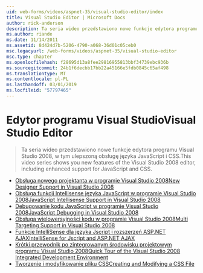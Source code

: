```yaml
---
uid: web-forms/videos/aspnet-35/visual-studio-editor/index
title: Visual Studio Editor | Microsoft Docs
author: rick-anderson
description: Ta seria wideo przedstawiono nowe funkcje edytora programu Visual Studio 2008, w tym ulepszoną obsługę języka JavaScript i CSS.
ms.author: riande
ms.date: 11/14/2011
ms.assetid: 8d424d7b-5206-4790-a068-36d01c05ceb0
msc.legacyurl: /web-forms/videos/aspnet-35/visual-studio-editor
msc.type: chapter
ms.openlocfilehash: f28695d13a8fee29816955813bbf34739ebc936b
ms.sourcegitcommit: 24b1f6decbb17bb22a45166e5fdb0845c65af498
ms.translationtype: MT
ms.contentlocale: pl-PL
ms.lasthandoff: 03/01/2019
ms.locfileid: "57797465"
---
```

<a name="visual-studio-editor"></a><span data-ttu-id="1d5bc-103">Edytor programu Visual Studio</span><span class="sxs-lookup"><span data-stu-id="1d5bc-103">Visual Studio Editor</span></span>
====================
> <span data-ttu-id="1d5bc-104">Ta seria wideo przedstawiono nowe funkcje edytora programu Visual Studio 2008, w tym ulepszoną obsługę języka JavaScript i CSS.</span><span class="sxs-lookup"><span data-stu-id="1d5bc-104">This video series shows you new features of the Visual Studio 2008 editor, including enhanced support for JavaScript and CSS.</span></span>


- [<span data-ttu-id="1d5bc-105">Obsługa nowego projektanta w programie Visual Studio 2008</span><span class="sxs-lookup"><span data-stu-id="1d5bc-105">New Designer Support in Visual Studio 2008</span></span>](new-designer-support-in-visual-studio-2008.md)
- [<span data-ttu-id="1d5bc-106">Obsługa funkcji Intellisense języka JavaScript w programie Visual Studio 2008</span><span class="sxs-lookup"><span data-stu-id="1d5bc-106">JavaScript Intellisense Support in Visual Studio 2008</span></span>](javascript-intellisense-support-in-visual-studio-2008.md)
- [<span data-ttu-id="1d5bc-107">Debugowanie kodu JavaScript w programie Visual Studio 2008</span><span class="sxs-lookup"><span data-stu-id="1d5bc-107">JavaScript Debugging in Visual Studio 2008</span></span>](javascript-debugging-in-visual-studio-2008.md)
- [<span data-ttu-id="1d5bc-108">Obsługa wielowersyjności kodu w programie Visual Studio 2008</span><span class="sxs-lookup"><span data-stu-id="1d5bc-108">Multi Targeting Support in Visual Studio 2008</span></span>](multi-targeting-support-in-visual-studio-2008.md)
- [<span data-ttu-id="1d5bc-109">Funkcje IntelliSense dla języka Jscript i rozszerzeń ASP.NET AJAX</span><span class="sxs-lookup"><span data-stu-id="1d5bc-109">IntelliSense for Jscript and ASP.NET AJAX</span></span>](intellisense-for-jscript-and-aspnet-ajax.md)
- [<span data-ttu-id="1d5bc-110">Krótki przewodnik po zintegrowanym środowisku projektowym programu Visual Studio 2008</span><span class="sxs-lookup"><span data-stu-id="1d5bc-110">Quick Tour of the Visual Studio 2008 Integrated Development Environment</span></span>](quick-tour-of-the-visual-studio-2008-integrated-development-environment.md)
- [<span data-ttu-id="1d5bc-111">Tworzenie i modyfikowanie pliku CSS</span><span class="sxs-lookup"><span data-stu-id="1d5bc-111">Creating and Modifying a CSS File</span></span>](creating-and-modifying-a-css-file.md)

